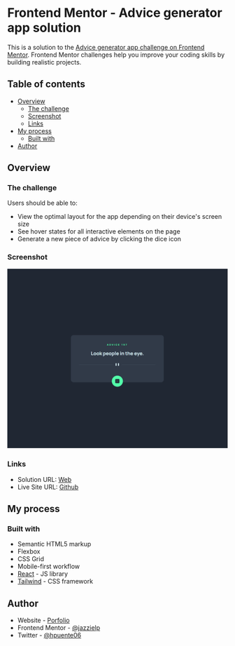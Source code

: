 # Frontend Mentor - Advice generator app solution

This is a solution to the [Advice generator app challenge on Frontend Mentor](https://www.frontendmentor.io/challenges/advice-generator-app-QdUG-13db). Frontend Mentor challenges help you improve your coding skills by building realistic projects.

## Table of contents

- [Overview](#overview)
  - [The challenge](#the-challenge)
  - [Screenshot](#screenshot)
  - [Links](#links)
- [My process](#my-process)
  - [Built with](#built-with)
- [Author](#author)

## Overview

### The challenge

Users should be able to:

- View the optimal layout for the app depending on their device's screen size
- See hover states for all interactive elements on the page
- Generate a new piece of advice by clicking the dice icon

### Screenshot

![](./public/screen.png)

### Links

- Solution URL: [Web](https://jazzielp.github.io/advice-generator/)
- Live Site URL: [Github](https://github.com/jazzielp/advice-generator/)

## My process

### Built with

- Semantic HTML5 markup
- Flexbox
- CSS Grid
- Mobile-first workflow
- [React](https://reactjs.org/) - JS library
- [Tailwind](https://tailwindcss.com/) - CSS framework

## Author

- Website - [Porfolio](https://jazziel.dev/)
- Frontend Mentor - [@jazzielp](https://www.frontendmentor.io/profile/jazzielp)
- Twitter - [@hpuente06](https://www.twitter.com/hpuente06)

